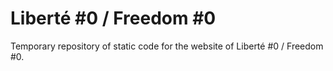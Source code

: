 # Liberté #0 / Freedom #0
Temporary repository of static code for the website of Liberté #0 / Freedom #0.
